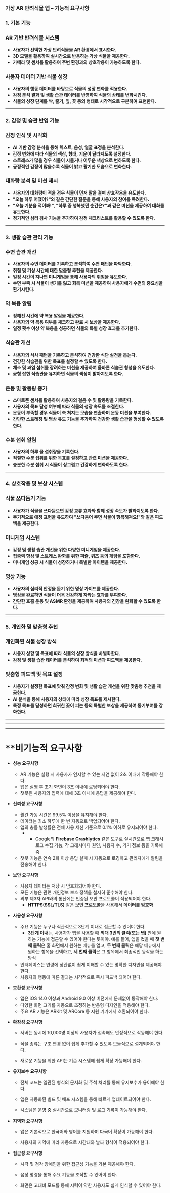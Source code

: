 ### **가상 AR 반려식물 앱 – 기능적 요구사항**

### **1. 기본 기능**

### **AR 기반 반려식물 시스템**

- **사용자가 선택한 가상 반려식물을 AR 환경에서 표시한다.**
- **3D 모델을 활용하여 실시간으로 반응하는 가상 식물을 제공한다.**
- **카메라 및 센서를 활용하여 주변 환경과의 상호작용이 가능하도록 한다.**

### **사용자 데이터 기반 식물 성장**

- **사용자의 행동 데이터를 바탕으로 식물의 성장 변화를 적용한다.**
- **감정 분석 결과 및 생활 습관 데이터를 반영하여 식물의 상태를 변화시킨다.**
- **식물의 성장 단계를 싹, 줄기, 잎, 꽃 등의 형태로 시각적으로 구분하여 표현한다.**

---

### **2. 감정 및 습관 반영 기능**

### **감정 인식 및 시각화**

- **AI 기반 감정 분석을 통해 텍스트, 음성, 얼굴 표정을 분석한다.**
- **감정 변화에 따라 식물의 색상, 형태, 기운이 달라지도록 설정한다.**
- **스트레스가 많을 경우 식물이 시들거나 어두운 색상으로 변하도록 한다.**
- **긍정적인 감정이 많을수록 식물이 밝고 활기찬 모습으로 변화한다.**

### **대화량 분석 및 미션 제시**

- **사용자의 대화량이 적을 경우 식물이 먼저 말을 걸며 상호작용을 유도한다.**
- **"오늘 하루 어땠어?"와 같은 간단한 질문을 통해 사용자의 참여를 독려한다.**
- **"오늘 기분을 적어봐!", "하루 중 행복했던 순간은?"과 같은 미션을 제공하여 대화를 유도한다.**
- **정기적인 심리 검사 기능을 추가하여 감정 체크리스트를 활용할 수 있도록 한다.**

---

### **3. 생활 습관 관리 기능**

### **수면 습관 개선**

- **사용자의 수면 데이터를 기록하고 분석하여 수면 패턴을 파악한다.**
- **취침 및 기상 시간에 대한 맞춤형 추천을 제공한다.**
- **일정 시간이 지나면 미니게임을 통해 사용자의 취침을 유도한다.**
- **수면 부족 시 식물이 생기를 잃고 회복 미션을 제공하여 사용자에게 수면의 중요성을 환기시킨다.**

### **약 복용 알림**

- **정해진 시간에 약 복용 알림을 제공한다.**
- **사용자의 약 복용 여부를 체크하고 완료 시 보상을 제공한다.**
- **일정 횟수 이상 약 복용을 성공하면 식물의 특별 성장 효과를 추가한다.**

### **식습관 개선**

- **사용자의 식사 패턴을 기록하고 분석하여 건강한 식단 실천을 돕는다.**
- **건강한 식습관을 위한 목표를 설정할 수 있도록 한다.**
- **채소 및 과일 섭취를 장려하는 미션을 제공하여 올바른 식습관 형성을 유도한다.**
- **균형 잡힌 식습관을 유지하면 식물의 색상이 밝아지도록 한다.**

### **운동 및 활동량 증가**

- **스마트폰 센서를 활용하여 사용자의 걸음 수 및 활동량을 기록한다.**
- **사용자의 목표 달성 여부에 따라 식물의 성장 속도를 조절한다.**
- **운동이 부족할 경우 식물이 축 처지는 모습을 연출하며 운동 미션을 부여한다.**
- **간단한 스트레칭 및 명상 유도 기능을 추가하여 건강한 생활 습관을 형성할 수 있도록 한다.**

### **수분 섭취 알림**

- **사용자의 하루 물 섭취량을 기록한다.**
- **적절한 수분 섭취를 위한 목표를 설정하고 관련 미션을 제공한다.**
- **충분한 수분 섭취 시 식물이 싱그럽고 건강하게 변화하도록 한다.**

---

### **4. 상호작용 및 보상 시스템**

### **식물 쓰다듬기 기능**

- **사용자가 식물을 쓰다듬으면 감정 교류 효과와 함께 성장 속도가 빨라지도록 한다.**
- **주기적으로 애정 표현을 유도하여 "쓰다듬어 주면 식물이 행복해져요!"와 같은 피드백을 제공한다.**

### **미니게임 시스템**

- **감정 및 생활 습관 개선을 위한 다양한 미니게임을 제공한다.**
- **집중력 향상 및 스트레스 완화를 위한 퍼즐, 퀴즈 등의 게임을 포함한다.**
- **미니게임 성공 시 식물이 성장하거나 특별한 아이템을 제공한다.**

### **명상 기능**

- **사용자의 심리적 안정을 돕기 위한 명상 가이드를 제공한다.**
- **명상을 완료하면 식물이 더욱 건강하게 자라는 효과를 부여한다.**
- **간단한 호흡 운동 및 ASMR 환경을 제공하여 사용자의 긴장을 완화할 수 있도록 한다.**

---

### **5. 개인화 및 맞춤형 추천**

### **개인화된 식물 성장 방식**

- **사용자 성향 및 목표에 따라 식물의 성장 방식을 차별화한다.**
- **감정 및 생활 습관 데이터를 분석하여 최적의 미션과 피드백을 제공한다.**

### **맞춤형 피드백 및 목표 설정**

- **사용자가 설정한 목표에 맞춰 감정 변화 및 생활 습관 개선을 위한 맞춤형 추천을 제공한다.**
- **AI 분석을 통해 사용자의 상태에 따라 성장 목표를 제시한다.**
- **특정 목표를 달성하면 희귀한 꽃이 피는 등의 특별한 보상을 제공하여 동기부여를 강화한다.**

-----
---
---
# **비기능적 요구사항
- **성능 요구사항**
    - AR 기능은 실행 시 사용자가 인지할 수 있는 지연 없이 2초 이내에 작동해야 한다.
    - 앱은 실행 후 초기 화면이 3초 이내에 로딩되어야 한다.
    - 챗봇은 사용자의 입력에 대해 3초 이내에 응답을 제공해야 한다.
        
- **신뢰성 요구사항**
    - 월간 가동 시간은 99.5% 이상을 유지해야 한다.
    - 데이터는 최소 하루에 한 번 자동으로 백업되어야 한다.
    - 앱의 충돌 발생률은 전체 사용 세션 기준으로 0.1% 이하로 유지되어야 한다.
        - - Google의 **Firebase Crashlytics** 같은 도구로 실시간으로 앱 크래시 로그 수집 가능, 각 크래시마다 원인, 사용자 수, 기기 정보 등을 기록해줌
    - 챗봇 기능은 연속 2회 이상 응답 실패 시 자동으로 로깅하고 관리자에게 알림을 전송해야 한다.
        
- **보안 요구사항**
    - 사용자 데이터는 저장 시 암호화되어야 한다.
    - 모든 기능은 관련 개인정보 보호 정책을 철저히 준수해야 한다.
    - 외부 제3자 API와의 통신에는 인증된 보안 프로토콜이 적용되어야 한다.
        - **HTTPS(SSL/TLS)** 같은 **보안 프로토콜**을 사용해서 **데이터를 암호화**
- **사용성 요구사항**
    - 주요 기능은 누구나 직관적으로 3단계 이내로 접근할 수 있어야 한다.
        - **3단계 이내**는, 사용자가 앱을 사용할 때 **최대 3번의 클릭(또는 탭)** 안에 원하는 기능에 접근할 수 있어야 한다는 뜻이야. 예를 들어, 앱을 켰을 때 **첫 번째 클릭**은 홈 화면에서 원하는 메뉴를 열고, **두 번째 클릭**은 해당 메뉴에서 원하는 항목을 선택하고, **세 번째 클릭**은 그 항목에서 최종적인 동작을 하는 방식
    - 인터페이스는 연령에 상관없이 쉽게 이해할 수 있는 명확한 디자인을 제공해야 한다.
    - 사용자의 행동에 따른 결과는 시각적으로 즉시 피드백 되어야 한다.
- **호환성 요구사항**
    - 앱은 iOS 14.0 이상과 Android 9.0 이상 버전에서 문제없이 동작해야 한다.
    - 다양한 화면 크기를 자동으로 조정하는 반응형 디자인을 적용해야 한다.
    - 주요 AR 기능은 ARKit 및 ARCore 등 지원 기기에서 호환되어야 한다.
        
- **확장성 요구사항**
    - 서버는 동시에 10,000명 이상의 사용자가 접속해도 안정적으로 작동해야 한다.
        
    - 식물 종류는 구조 변경 없이 쉽게 추가할 수 있도록 모듈식으로 설계되어야 한다.
        
    - 새로운 기능을 위한 API는 기존 시스템에 쉽게 확장 가능해야 한다.
        
- **유지보수 요구사항**
    - 전체 코드는 일관된 형식의 문서화 및 주석 처리를 통해 유지보수가 용이해야 한다.
        
    - 앱은 자동화된 빌드 및 배포 시스템을 통해 빠르게 업데이트되어야 한다.
        
    - 시스템은 운영 중 실시간으로 모니터링 및 로그 기록이 가능해야 한다.
        
- **지역화 요구사항**
    - 앱은 기본적으로 한국어와 영어를 지원하며 다국어 확장이 가능해야 한다.
        
    - 사용자의 지역에 따라 자동으로 시간대와 날짜 형식이 적용되어야 한다.
        
- **접근성 요구사항**
    - 시각 및 청각 장애인을 위한 접근성 기능을 기본 제공해야 한다.
        
    - 음성 명령을 통해 주요 기능을 조작할 수 있어야 한다.
        
    - 화면은 고대비 모드를 통해 시력이 약한 사용자도 쉽게 인식할 수 있어야 한다.